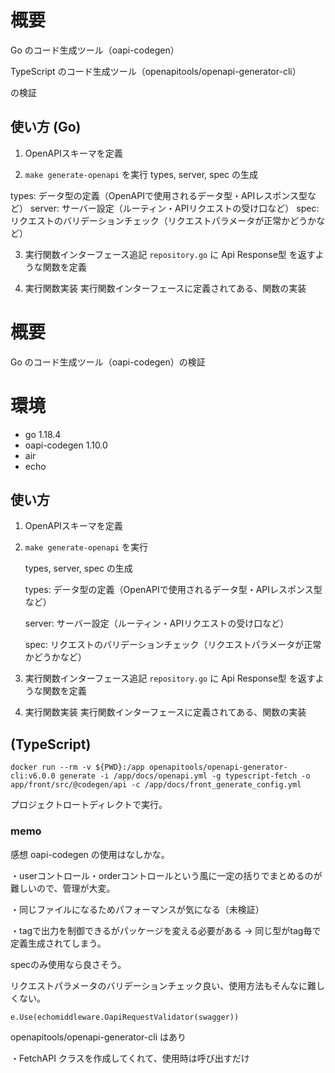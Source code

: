 # 概要
Go のコード生成ツール（oapi-codegen）

TypeScript のコード生成ツール（openapitools/openapi-generator-cli）

の検証

## 使い方 (Go)
1. OpenAPIスキーマを定義

2. `make generate-openapi` を実行
types, server, spec の生成

types: データ型の定義（OpenAPIで使用されるデータ型・APIレスポンス型など）
server: サーバー設定（ルーティン・APIリクエストの受け口など）
spec: リクエストのバリデーションチェック（リクエストパラメータが正常かどうかなど）

3. 実行関数インターフェース追記
`repository.go` に Api Response型 を返すような関数を定義

4. 実行関数実装
実行関数インターフェースに定義されてある、関数の実装

# 概要
Go のコード生成ツール（oapi-codegen）の検証

# 環境
- go 1.18.4
- oapi-codegen 1.10.0
- air
- echo

## 使い方
1. OpenAPIスキーマを定義

2. `make generate-openapi` を実行

    types, server, spec の生成
  
    types: データ型の定義（OpenAPIで使用されるデータ型・APIレスポンス型など）
  
    server: サーバー設定（ルーティン・APIリクエストの受け口など）
    
    spec: リクエストのバリデーションチェック（リクエストパラメータが正常かどうかなど）

3. 実行関数インターフェース追記
`repository.go` に Api Response型 を返すような関数を定義

4. 実行関数実装
実行関数インターフェースに定義されてある、関数の実装

## (TypeScript)
```
docker run --rm -v ${PWD}:/app openapitools/openapi-generator-cli:v6.0.0 generate -i /app/docs/openapi.yml -g typescript-fetch -o app/front/src/@codegen/api -c /app/docs/front_generate_config.yml
```
プロジェクトロートディレクトで実行。

### memo
感想
oapi-codegen の使用はなしかな。

・userコントロール・orderコントロールという風に一定の括りでまとめるのが難しいので、管理が大変。

・同じファイルになるためパフォーマンスが気になる（未検証）

・tagで出力を制御できるがパッケージを変える必要がある
  → 同じ型がtag毎で定義生成されてしまう。

specのみ使用なら良さそう。

リクエストパラメータのバリデーションチェック良い、使用方法もそんなに難しくない。
```
e.Use(echomiddleware.OapiRequestValidator(swagger))
```

openapitools/openapi-generator-cli はあり

・FetchAPI クラスを作成してくれて、使用時は呼び出すだけ
